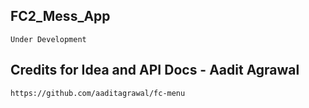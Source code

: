 ## FC2_Mess_App 
```
Under Development
```

## Credits for Idea and API Docs - Aadit Agrawal
```
https://github.com/aaditagrawal/fc-menu
```
